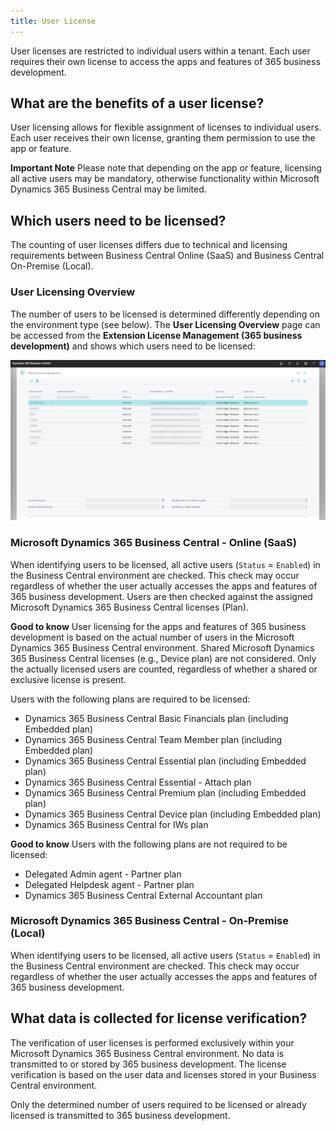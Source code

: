 ```yaml
---
title: User License
---
```

User licenses are restricted to individual users within a tenant. Each user requires their own license to access the apps and features of 365 business development.

## What are the benefits of a user license?

User licensing allows for flexible assignment of licenses to individual users. Each user receives their own license, granting them permission to use the app or feature.

<div class="alert alert-warn">
    <i class="fa-light fa-triangle-exclamation fa-lg"></i> <strong>Important Note</strong> Please note that depending on the app or feature, licensing all active users may be mandatory, otherwise functionality within Microsoft Dynamics 365 Business Central may be limited.
</div>

## Which users need to be licensed?

The counting of user licenses differs due to technical and licensing requirements between Business Central Online (SaaS) and Business Central On-Premise (Local).

### User Licensing Overview

The number of users to be licensed is determined differently depending on the environment type (see below). The **User Licensing Overview** page can be accessed from the **Extension License Management (365 business development)** and shows which users need to be licensed:

![User Licensing Overview](/assets/images/licensing/63a93fba-ca1a-471a-971e-687df1a6c25a.png)

### Microsoft Dynamics 365 Business Central - Online (SaaS)

When identifying users to be licensed, all active users (`Status` = `Enabled`) in the Business Central environment are checked. This check may occur regardless of whether the user actually accesses the apps and features of 365 business development. Users are then checked against the assigned Microsoft Dynamics 365 Business Central licenses (Plan).

<div class="alert alert-notice">
    <i class="fa-light fa-hand-point-up fa-lg"></i>
    <strong>Good to know</strong> User licensing for the apps and features of 365 business development is based on the actual number of users in the Microsoft Dynamics 365 Business Central environment. Shared Microsoft Dynamics 365 Business Central licenses (e.g., Device plan) are not considered. Only the actually licensed users are counted, regardless of whether a shared or exclusive license is present.
</div>

Users with the following plans are required to be licensed:

 - Dynamics 365 Business Central Basic Financials plan (including Embedded plan)
 - Dynamics 365 Business Central Team Member plan (including Embedded plan)
 - Dynamics 365 Business Central Essential plan (including Embedded plan)
 - Dynamics 365 Business Central Essential - Attach plan
 - Dynamics 365 Business Central Premium plan (including Embedded plan)
 - Dynamics 365 Business Central Device plan (including Embedded plan)
 - Dynamics 365 Business Central for IWs plan

<div class="alert alert-notice">
    <i class="fa-light fa-hand-point-up fa-lg"></i>
    <strong>Good to know</strong> Users with the following plans are not required to be licensed:
    <ul>
        <li>Delegated Admin agent - Partner plan</li>
        <li>Delegated Helpdesk agent - Partner plan</li>
        <li>Dynamics 365 Business Central External Accountant plan</li>
    </ul>
</div>

### Microsoft Dynamics 365 Business Central - On-Premise (Local)

When identifying users to be licensed, all active users (`Status` = `Enabled`) in the Business Central environment are checked. This check may occur regardless of whether the user actually accesses the apps and features of 365 business development.

## What data is collected for license verification?

The verification of user licenses is performed exclusively within your Microsoft Dynamics 365 Business Central environment. No data is transmitted to or stored by 365 business development. The license verification is based on the user data and licenses stored in your Business Central environment.

Only the determined number of users required to be licensed or already licensed is transmitted to 365 business development.
